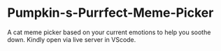 # Pumpkin-s-Purrfect-Meme-Picker
A cat meme picker based on your current emotions to help you soothe down.
Kindly open via live server in VScode.

